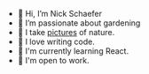 - 👋 Hi, I’m Nick Schaefer
- 🌱 I’m passionate about gardening
- 🍄 I take [pictures](https://www.instagram.com/wildernns) of nature.
- 💫 I love writing code.
- 🥨 I'm currently learning React.
- 🧠 I'm open to work.
